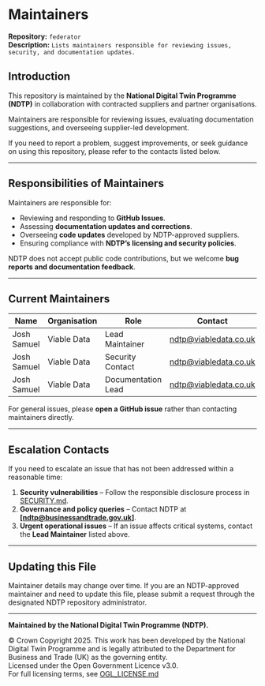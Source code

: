 # Maintainers

**Repository:** `federator`  
**Description:** `Lists maintainers responsible for reviewing issues, security, and documentation updates.`

<!-- SPDX-License-Identifier: OGL-UK-3.0 -->

## Introduction

This repository is maintained by the **National Digital Twin Programme (NDTP)** in collaboration with contracted suppliers and partner
organisations.

Maintainers are responsible for reviewing issues, evaluating documentation suggestions, and overseeing supplier-led development.

If you need to report a problem, suggest improvements, or seek guidance on using this repository, please refer to the contacts listed below.

---

## Responsibilities of Maintainers

Maintainers are responsible for:

- Reviewing and responding to **GitHub Issues**.
- Assessing **documentation updates and corrections**.
- Overseeing **code updates** developed by NDTP-approved suppliers.
- Ensuring compliance with **NDTP’s licensing and security policies**.

NDTP does not accept public code contributions, but we welcome **bug reports and documentation feedback**.

---

## Current Maintainers

| Name        | Organisation | Role               | Contact               |
|-------------|--------------|--------------------|-----------------------|
| Josh Samuel | Viable Data  | Lead Maintainer    | ndtp@viabledata.co.uk |
| Josh Samuel | Viable Data  | Security Contact   | ndtp@viabledata.co.uk |
| Josh Samuel | Viable Data  | Documentation Lead | ndtp@viabledata.co.uk |

For general issues, please **open a GitHub issue** rather than contacting maintainers directly.

---

## Escalation Contacts

If you need to escalate an issue that has not been addressed within a reasonable time:

1. **Security vulnerabilities** – Follow the responsible disclosure process in [SECURITY.md](SECURITY.md).
2. **Governance and policy queries** – Contact NDTP at **[ndtp@businessandtrade.gov.uk]**.
3. **Urgent operational issues** – If an issue affects critical systems, contact the **Lead Maintainer** listed above.

---

## Updating this File

Maintainer details may change over time. If you are an NDTP-approved maintainer and need to update this file, please submit a request through the designated NDTP repository administrator.

---

**Maintained by the National Digital Twin Programme (NDTP).**

© Crown Copyright 2025. This work has been developed by the National Digital Twin Programme and is legally attributed to the Department for Business and Trade (UK) as the governing entity.  
Licensed under the Open Government Licence v3.0.  
For full licensing terms, see [OGL_LICENSE.md](OGL_LICENSE.md)
